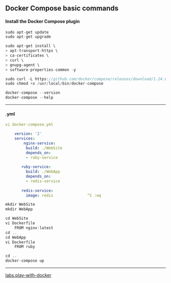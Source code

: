 ## Docker Compose basic commands

#### Install the Docker Compose plugin
```cs
sudo apt-get update
sudo apt-get upgrade

sudo apt-get install \
> apt-transport-https \
> ca-certificates \
> curl \
> gnupg-agent \
> software-properties-common -y

sudo curl -L https://github.com/docker/compose/releases/download/1.24.0/docker-compose-`uname -s`-`uname -m` -o /usr/local/bin/docker-compose
sudo chmod +x /usr/local/bin/docker-compose

docker-compose --version
docker-compose --help
```

-----
#### .yml
```yml
vi docker-compose.yml

    version: '2'
  	services:
  	    nginx-service:
  	     build: ./WebSite
  	     depends_on:
  	     - ruby-service
  	     
  	   ruby-service:
 	     build: ./WebApp
 	     depends_on:
 	     - redis-service
 	     
 	   redis-service:
 	     image: redis               ^C :wq
```
```cs
mkdir WebSite
mkdir WebApp

cd WebSite
vi Dockerfile
	FROM nginx:latest
cd ..
cd WebApp
vi Dockerfile
	FROM ruby

cd ..
docker-compose up
```

-----

[labs.play-with-docker](https://labs.play-with-docker.com/)
